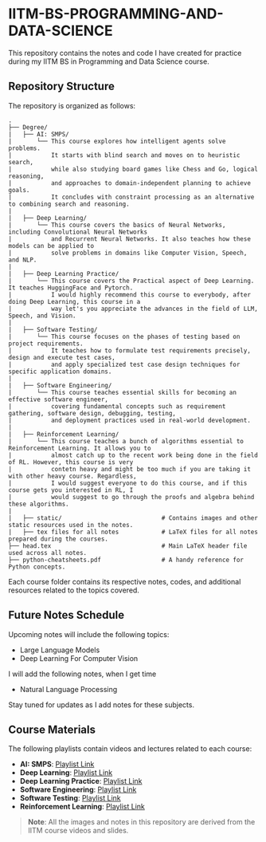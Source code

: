 # IITM-BS-PROGRAMMING-AND-DATA-SCIENCE

This repository contains the notes and code I have created for practice during my IITM BS in Programming and Data Science course.

## Repository Structure

The repository is organized as follows:

    .
    ├── Degree/
    |   ├── AI: SMPS/
    |       └── This course explores how intelligent agents solve problems. 
    |           It starts with blind search and moves on to heuristic search, 
    |           while also studying board games like Chess and Go, logical reasoning, 
    |           and approaches to domain-independent planning to achieve goals. 
    |           It concludes with constraint processing as an alternative to combining search and reasoning.
    |
    |   ├── Deep Learning/
    |       └── This course covers the basics of Neural Networks, including Convolutional Neural Networks 
    |           and Recurrent Neural Networks. It also teaches how these models can be applied to 
    |           solve problems in domains like Computer Vision, Speech, and NLP.
    |
    |   ├── Deep Learning Practice/
    |       └── This course covers the Practical aspect of Deep Learning. It teaches HuggingFace and Pytorch.
    |           I would highly recommend this course to everybody, after doing Deep Learning, this course in a
    |           way let's you appreciate the advances in the field of LLM, Speech, and Vision.
    |
    |   ├── Software Testing/
    |       └── This course focuses on the phases of testing based on project requirements. 
    |           It teaches how to formulate test requirements precisely, design and execute test cases, 
    |           and apply specialized test case design techniques for specific application domains.
    |
    |   ├── Software Engineering/
    |       └── This course teaches essential skills for becoming an effective software engineer, 
    |           covering fundamental concepts such as requirement gathering, software design, debugging, testing, 
    |           and deployment practices used in real-world development.
    |
    |   ├── Reinforcement Learning/
    |       └── This course teaches a bunch of algorithms essential to Reinforcement Learning. It allows you to
    |           almost catch up to the recent work being done in the field of RL. However, this course is very
    |           contetn heavy and might be too much if you are taking it with other heavy course. Regardless,
    |           I would suggest everyone to do this course, and if this course gets you interested in RL, I
    |           would suggest to go through the proofs and algebra behind these algorithms.
    |
    |   ├── static/                            # Contains images and other static resources used in the notes.
    |   ├── tex files for all notes            # LaTeX files for all notes prepared during the courses.
    ├── head.tex                               # Main LaTeX header file used across all notes.
    ├── python-cheatsheets.pdf                 # A handy reference for Python concepts.

Each course folder contains its respective notes, codes, and additional resources related to the topics covered.

## Future Notes Schedule

Upcoming notes will include the following topics:

- Large Language Models
- Deep Learning For Computer Vision

I will add the following notes, when I get time

- Natural Language Processing

Stay tuned for updates as I add notes for these subjects.

## Course Materials

The following playlists contain videos and lectures related to each course:

- **AI: SMPS**: [Playlist Link](https://www.youtube.com/playlist?list=PLZ2ps__7DhBZVxMrSkTIcG6zZBDKUXCnM)
- **Deep Learning**: [Playlist Link](https://www.youtube.com/playlist?list=PLZ2ps__7DhBZHM1OFsvzGrUGlBehlXd8w)
- **Deep Learning Practice**: [Playlist Link](https://www.youtube.com/playlist?list=PLZ2ps__7DhBboCdRjlzBGldokL4VCgaam)
- **Software Engineering**: [Playlist Link](https://www.youtube.com/playlist?list=PLZ2ps__7DhBYt5yvXrYAjjWtf5O399Xea)
- **Software Testing**: [Playlist Link](https://www.youtube.com/playlist?list=PLZ2ps__7DhBai6Crbq3wSw5dG-Ro1CJvT)
- **Reinforcement Learning**: [Playlist Link](https://www.youtube.com/playlist?list=PLZ2ps__7DhBbDiVplM2I9q2XNso1Qfj62)

> **Note**: All the images and notes in this repository are derived from the IITM course videos and slides.
